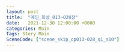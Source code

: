 ```yaml
---
layout: post
title:  "메인_회상_013~028장"
date:   2021-12-30 12:00:00 +0000
categories: Main
Tags: Story Main
SceneCode: ["scene_skip_cp013-028_q1_s10"]
---
```

